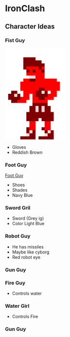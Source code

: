 # IronClash

## Character Ideas

### Fist Guy
![Fist Guy](Assets/Characters/FistGuy/FistGuy.png)
- Gloves
- Reddish Brown

### Foot Guy
[Foot Guy](Assets/Characters/Foot_Guy/FootGuy.png)

- Shoes
- Shades
- Navy Blue

### Sword Gril
- Sword (Grey ig)
- Color Light Blue
  
### Robot Guy
- He has missiles
- Maybe like cyborg
- Red robot eye

### Gun Guy

### Fire Guy
- Controls water

### Water Girl
- Controls Fire

### Gun Guy

